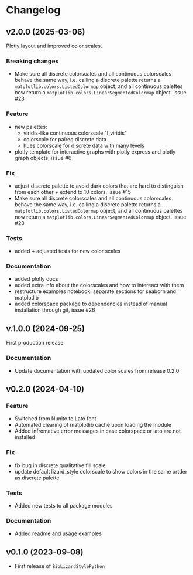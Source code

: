 # Changelog

<!--next-version-placeholder-->

## v2.0.0 (2025-03-06)

Plotly layout and improved color scales.

### Breaking changes

- Make sure all discrete colorscales and all continuous colorscales behave the same way, i.e. calling a discrete palette returns a `matplotlib.colors.ListedColormap` object, and all continuous palettes now return a `matplotlib.colors.LinearSegmentedColormap` object. issue #23 

### Feature

- new palettes:
    - viridis-like continuous colorscale "l_viridis"
    - colorscale for paired discrete data
    - hues colorscale for discrete data with many levels
- plotly template for interactive graphs with plotly express and plotly graph objects, issue #6 

### Fix

- adjust discrete palette to avoid dark colors that are hard to distinguish from each other + extend to 10 colors, issue #15
- Make sure all discrete colorscales and all continuous colorscales behave the same way, i.e. calling a discrete palette returns a `matplotlib.colors.ListedColormap` object, and all continuous palettes now return a `matplotlib.colors.LinearSegmentedColormap` object. issue #23 

### Tests

- added + adjusted tests for new color scales

### Documentation

- added plotly docs
- added extra info about the colorscales and how to intereact with them
- restructure examples notebook: separate sections for seaborn and matplotlib
- added colorspace package to dependencies instead of manual installation through git, issue #26 


## v.1.0.0 (2024-09-25)

First production release

### Documentation

- Update documentation with updated color scales from release 0.2.0

## v0.2.0 (2024-04-10)

### Feature

- Switched from Nunito to Lato font
- Automated clearing of matplotlib cache upon loading the module
- Added infromative error messages in case colorspace or lato are not installed


### Fix

- fix bug in discrete qualitative fill scale
- update default lizard_style colorscale to show colors in the same ortder as discrete palette


### Tests

- Added new tests to all package modules

### Documentation

- Added readme and usage examples

## v0.1.0 (2023-09-08)

- First release of `BioLizardStylePython`